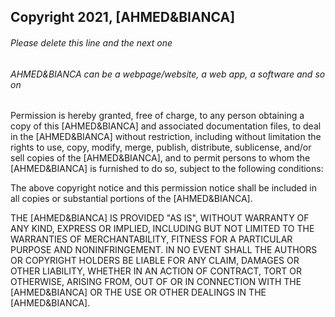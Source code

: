 ## Copyright 2021, [AHMED&BIANCA]

###### Please delete this line and the next one
###### AHMED&BIANCA can be a webpage/website, a web app, a software and so on

Permission is hereby granted, free of charge, to any person obtaining a copy of this [AHMED&BIANCA] and associated documentation files, to deal in the [AHMED&BIANCA] without restriction, including without limitation the rights to use, copy, modify, merge, publish, distribute, sublicense, and/or sell copies of the [AHMED&BIANCA], and to permit persons to whom the [AHMED&BIANCA] is furnished to do so, subject to the following conditions:

The above copyright notice and this permission notice shall be included in all copies or substantial portions of the [AHMED&BIANCA].

THE [AHMED&BIANCA] IS PROVIDED "AS IS", WITHOUT WARRANTY OF ANY KIND, EXPRESS OR IMPLIED, INCLUDING BUT NOT LIMITED TO THE WARRANTIES OF MERCHANTABILITY, FITNESS FOR A PARTICULAR PURPOSE AND NONINFRINGEMENT. IN NO EVENT SHALL THE AUTHORS OR COPYRIGHT HOLDERS BE LIABLE FOR ANY CLAIM, DAMAGES OR OTHER LIABILITY, WHETHER IN AN ACTION OF CONTRACT, TORT OR OTHERWISE, ARISING FROM, OUT OF OR IN CONNECTION WITH THE [AHMED&BIANCA] OR THE USE OR OTHER DEALINGS IN THE [AHMED&BIANCA].
